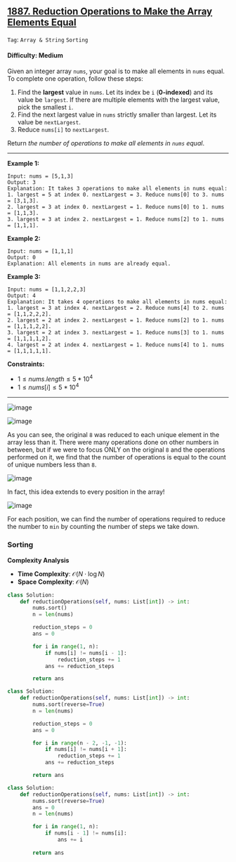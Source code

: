 ## [1887. Reduction Operations to Make the Array Elements Equal](https://leetcode.com/problems/reduction-operations-to-make-the-array-elements-equal)

```Tag```: ```Array & String``` ```Sorting```

#### Difficulty: Medium

Given an integer array ```nums```, your goal is to make all elements in ```nums``` equal. To complete one operation, follow these steps:

1. Find the __largest__ value in ```nums```. Let its index be ```i``` (__0-indexed__) and its value be ```largest```. If there are multiple elements with the largest value, pick the smallest ```i```.
2. Find the next largest value in ```nums``` strictly smaller than largest. Let its value be ```nextLargest```.
3. Reduce ```nums[i]``` to ```nextLargest```.

Return _the number of operations to make all elements in ```nums``` equal_.

---

__Example 1:__
```
Input: nums = [5,1,3]
Output: 3
Explanation: It takes 3 operations to make all elements in nums equal:
1. largest = 5 at index 0. nextLargest = 3. Reduce nums[0] to 3. nums = [3,1,3].
2. largest = 3 at index 0. nextLargest = 1. Reduce nums[0] to 1. nums = [1,1,3].
3. largest = 3 at index 2. nextLargest = 1. Reduce nums[2] to 1. nums = [1,1,1].
```

__Example 2:__
```
Input: nums = [1,1,1]
Output: 0
Explanation: All elements in nums are already equal.
```

__Example 3:__
```
Input: nums = [1,1,2,2,3]
Output: 4
Explanation: It takes 4 operations to make all elements in nums equal:
1. largest = 3 at index 4. nextLargest = 2. Reduce nums[4] to 2. nums = [1,1,2,2,2].
2. largest = 2 at index 2. nextLargest = 1. Reduce nums[2] to 1. nums = [1,1,1,2,2].
3. largest = 2 at index 3. nextLargest = 1. Reduce nums[3] to 1. nums = [1,1,1,1,2].
4. largest = 2 at index 4. nextLargest = 1. Reduce nums[4] to 1. nums = [1,1,1,1,1].
```

__Constraints:__

- $1 \le nums.length \le 5 * 10^4$
- $1 \le nums[i] \le 5 * 10^4$

---

![image](https://leetcode.com/problems/reduction-operations-to-make-the-array-elements-equal/Figures/1887/1.png)

![image](https://leetcode.com/problems/reduction-operations-to-make-the-array-elements-equal/Figures/1887/2.png)

As you can see, the original ```8``` was reduced to each unique element in the array less than it. There were many operations done on other numbers in between, but if we were to focus ONLY on the original ```8``` and the operations performed on it, we find that the number of operations is equal to the count of unique numbers less than ```8```.

![image](https://leetcode.com/problems/reduction-operations-to-make-the-array-elements-equal/Figures/1887/3.png)

In fact, this idea extends to every position in the array!

![image](https://leetcode.com/problems/reduction-operations-to-make-the-array-elements-equal/Figures/1887/4.png)

For each position, we can find the number of operations required to reduce the number to ```min``` by counting the number of steps we take down.

### Sorting

__Complexity Analysis__

- __Time Complexity__: $\mathcal{O}(N \cdot \log{N})$
- __Space Complexity__: $\mathcal{O}(N)$

```Python
class Solution:
    def reductionOperations(self, nums: List[int]) -> int:
        nums.sort()
        n = len(nums)

        reduction_steps = 0
        ans = 0

        for i in range(1, n):
            if nums[i] != nums[i - 1]:
                reduction_steps += 1
            ans += reduction_steps

        return ans
```

```Python
class Solution:
    def reductionOperations(self, nums: List[int]) -> int:
        nums.sort(reverse=True)
        n = len(nums)

        reduction_steps = 0
        ans = 0

        for i in range(n - 2, -1, -1):
            if nums[i] != nums[i + 1]:
                reduction_steps += 1
            ans += reduction_steps

        return ans
```

```Python
class Solution:
    def reductionOperations(self, nums: List[int]) -> int:
        nums.sort(reverse=True)
        ans = 0
        n = len(nums)

        for i in range(1, n):
            if nums[i - 1] != nums[i]:
                ans += i
        
        return ans
```
